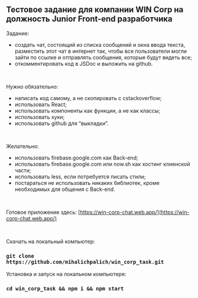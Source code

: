 ## Тестовое задание для компании WIN Corp на должность Junior Front-end разработчика

Задание:
* создать чат, состоящий из списка сообщений и окна ввода текста, разместить этот чат в интернет так, чтобы все пользователи могли зайти по ссылке и отправлять сообщения, которые будут видеть все;
* откомментировать код в JSDoc и выложить на github.

<br />

Нужно обязательно:
* написать код самому,  а не скопировать с сstackoverflow;
* использовать React;
* использовать компоненты как функции, а не как классы;
* использовать хуки;
* использовать github для “выкладки”.

<br />

Желательно:
* использовать firebase.google.com как Back-end;
* использовать firebase.google.com или now.sh как хостинг клиенской части;
* использовать less, если потребуется писать стили;
* постараться не использовать никаких библиотек, кроме необходимых для общения с Back-end.

<br />

Готовое приложение здесь: [https://win-corp-chat.web.app/](https://win-corp-chat.web.app/)

<br />

Скачать на локальный компьютер:

### `git clone https://github.com/mihalichpalich/win_corp_task.git`

Установка и запуск на локальном компьютере:

### `cd win_corp_task && npm i && npm start`
